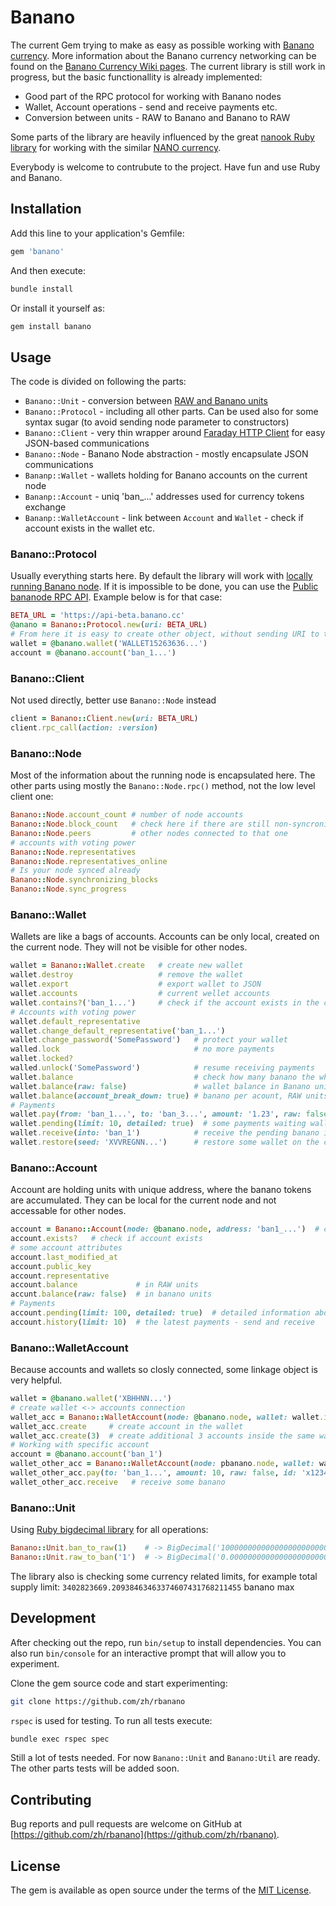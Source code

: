 # Banano

The current Gem trying to make as easy as possible working with [Banano currency](https://banano.cc/).
More information about the Banano currency networking can be found on the [Banano Currency Wiki pages](https://github.com/BananoCoin/banano/wiki/Network-Specifications).
The current library is still work in progress, but the basic functionallity is already implemented:

- Good part of the RPC protocol for working with Banano nodes
- Wallet, Account operations - send and receive payments etc.
- Conversion between units - RAW to Banano and Banano to RAW

Some parts of the library are heavily influenced by the great [nanook Ruby library](https://github.com/lukes/nanook) for working with the similar [NANO currency](https://nano.org/en/).

Everybody is welcome to contrubute to the project. Have fun and use Ruby and Banano.

## Installation

Add this line to your application's Gemfile:

```ruby
gem 'banano'
```

And then execute:

```sh
bundle install
```

Or install it yourself as:

```sh
gem install banano
```

## Usage

The code is divided on following the parts:

- `Banano::Unit` - conversion between [RAW and Banano units](https://nanoo.tools/banano-units)
- `Banano::Protocol` - including all other parts. Can be used also for some syntax sugar (to avoid sending node parameter to constructors)
- `Banano::Client` - very thin wrapper around [Faraday HTTP Client](https://github.com/lostisland/faraday) for easy JSON-based communications
- `Banano::Node` - Banano Node abstraction - mostly encapsulate JSON communications
- `Bananp::Wallet` - wallets holding for Banano accounts on the current node
- `Bananp::Account` - uniq 'ban_...' addresses used for currency tokens exchange
- `Bananp::WalletAccount` - link between `Account` and `Wallet` - check if account exists in the wallet etc.

### Banano::Protocol

Usually everything starts here. By default the library will work with [locally running Banano node](https://github.com/BananoCoin/banano/wiki/Running-a-Docker-Bananode).
If it is impossible to be done, you can use the [Public bananode RPC API](https://nanoo.tools/bananode-api). Example below is for that case:

```rb
BETA_URL = 'https://api-beta.banano.cc'
@anano = Banano::Protocol.new(uri: BETA_URL)
# From here it is easy to create other object, without sending URI to them
wallet = @banano.wallet('WALLET15263636...')
account = @banano.account('ban_1...')
```
### Banano::Client

Not used directly, better use `Banano::Node` instead

```rb
client = Banano::Client.new(uri: BETA_URL)
client.rpc_call(action: :version)
```

### Banano::Node

Most of the information about the running node is encapsulated here. The other parts using  mostly the `Banano::Node.rpc()` method, not the low level client one: 

```rb
Banano::Node.account_count # number of node accounts
Banano::Node.block_count   # check here if there are still non-syncronized blocks
Banano::Node.peers         # other nodes connected to that one
# accounts with voting power
Banano::Node.representatives
Banano::Node.representatives_online
# Is your node synced already
Banano::Node.synchronizing_blocks
Banano::Node.sync_progress
```

### Banano::Wallet

Wallets are like a bags of accounts. Accounts can be only local, created on the current node. They will not be visible for other nodes.

```rb
wallet = Banano::Wallet.create   # create new wallet
wallet.destroy                   # remove the wallet
wallet.export                    # export wallet to JSON
wallet.accounts                  # current wellet accounts
wallet.contains?('ban_1...')     # check if the account exists in the current wallet
# Accounts with voting power
wallet.default_representative
wallet.change_default_representative('ban_1...')
wallet.change_password('SomePassword')   # protect your wallet
walled.lock                              # no more payments
wallet.locked?
walled.unlock('SomePassword')            # resume receiving payments
wallet.balance                           # check how many banano the whole wallet have, RAW units
wallet.balance(raw: false)               # wallet balance in Banano units
wallet.balance(account_break_down: true) # banano per acount, RAW units
# Payments
wallet.pay(from: 'ban_1...', to: 'ban_3...', amount: '1.23', raw: false, id: 'x123')
wallet.pending(limit: 10, detailed: true)  # some payments waiting wallet unlock
wallet.receive(into: 'ban_1')            # receive the pending banano into some wallet account
wallet.restore(seed: 'XVVREGNN...')      # restore some wallet on the current node
```

### Banano::Account

Account are holding units with unique address, where the banano tokens are accumulated. They can be local for the current node and not accessable for other nodes.

```rb
account = Banano::Account(node: @banano.node, address: 'ban1_...')  # create new account on that node
account.exists?   # check if account exists
# some account attributes
account.last_modified_at
account.public_key
account.representative
account.balance             # in RAW units
accunt.balance(raw: false)  # in banano units
# Payments
account.pending(limit: 100, detailed: true)  # detailed information about the pending payments
account.history(limit: 10)  # the latest payments - send and receive
```

### Banano::WalletAccount

Because accounts and wallets so closly connected, some linkage object is very helpful.

```rb
wallet = @banano.wallet('XBHHNN...')
# create wallet <-> accounts connection
wallet_acc = Banano::WalletAccount(node: @banano.node, wallet: wallet.id)
wallet_acc.create     # create account in the wallet
wallet_acc.create(3)  # create additional 3 accounts inside the same wallet
# Working with specific account
account = @banano.account('ban_1')
wallet_other_acc = Banano::WalletAccount(node: pbanano.node, wallet: wallet.id, account: account.id)
wallet_other_acc.pay(to: 'ban_1...', amount: 10, raw: false, id: 'x1234')  # send some banano
wallet_other_acc.receive   # receive some banano

```

### Banano::Unit

Using [Ruby bigdecimal library](https://apidock.com/ruby/BigDecimal) for all operations:

```rb
Banano::Unit.ban_to_raw(1)    # -> BigDecimal('100000000000000000000000000000')
Banano::Unit.raw_to_ban('1')  # -> BigDecimal('0.00000000000000000000000000001')
```

The library also is checking some currency related limits, for example total supply limit: `3402823669.20938463463374607431768211455` banano max

## Development

After checking out the repo, run `bin/setup` to install dependencies. You can also run `bin/console` for an interactive prompt that will allow you to experiment.

Clone the gem source code and start experimenting:

```sh
git clone https://github.com/zh/rbanano
```

`rspec` is used for testing. To run all tests execute:

```sh
bundle exec rspec spec
```

Still a lot of tests needed. For now `Banano::Unit` and `Banano:Util` are ready. The other parts tests will be added soon.

## Contributing

Bug reports and pull requests are welcome on GitHub at [https://github.com/zh/rbanano](https://github.com/zh/rbanano).


## License

The gem is available as open source under the terms of the [MIT License](https://opensource.org/licenses/MIT).
